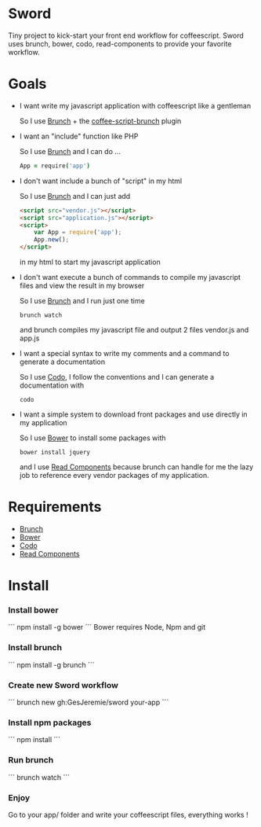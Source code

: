 Sword
=====

Tiny project to kick-start your front end workflow for coffeescript. Sword uses brunch, bower, codo, read-components to provide your favorite workflow. 

Goals
=====

- I want write my javascript application with coffeescript like a gentleman

	So I use [Brunch](http://brunch.io) + the [coffee-script-brunch](https://www.npmjs.org/package/coffee-script-brunch) plugin

- I want an "include" function like PHP

	So I use [Brunch](http://brunch.io) and I can do ...

	```coffeescript
	App = require('app')
	```

- I don't want include a bunch of "script" in my html

	So I use [Brunch](http://brunch.io) and I can just add 

	```html
	<script src="vendor.js"></script>
	<script src="application.js"></script>
	<script>
		var App = require('app');
		App.new();
	</script>
	```

	in my html to start my javascript application

- I don't want execute a bunch of commands to compile my javascript files and view the result in my browser

	So I use [Brunch](http://brunch.io) and I run just one time

	```terminal
	brunch watch
	```

	and brunch compiles my javascript file and output 2 files vendor.js and app.js

- I want a special syntax to write my comments and a command to generate a documentation

	So I use [Codo](https://github.com/coffeedoc/codo), I follow the conventions and I can generate a documentation with 
	```terminal
	codo
	```
- I want a simple system to download front packages and use directly in my application

	So I use [Bower](http://bower.io) to install some packages with 
	```
	bower install jquery
	```

	and I use [Read Components](https://github.com/paulmillr/read-components) because brunch can handle for me the lazy job to reference every vendor packages of my application.

Requirements
=====
- [Brunch](http://brunch.io) 
- [Bower](http://bower.io)
- [Codo](https://github.com/coffeedoc/codo)
- [Read Components](https://github.com/paulmillr/read-components)

Install
=====

### Install bower

´´´
npm install -g bower
´´´
Bower requires Node, Npm and git

### Install brunch
´´´
npm install -g brunch
´´´

### Create new Sword workflow
´´´
brunch new gh:GesJeremie/sword your-app
´´´

### Install npm packages
´´´
npm install 
´´´

### Run brunch
´´´
brunch watch
´´´

### Enjoy
Go to your app/ folder and write your coffeescript files, everything works !



